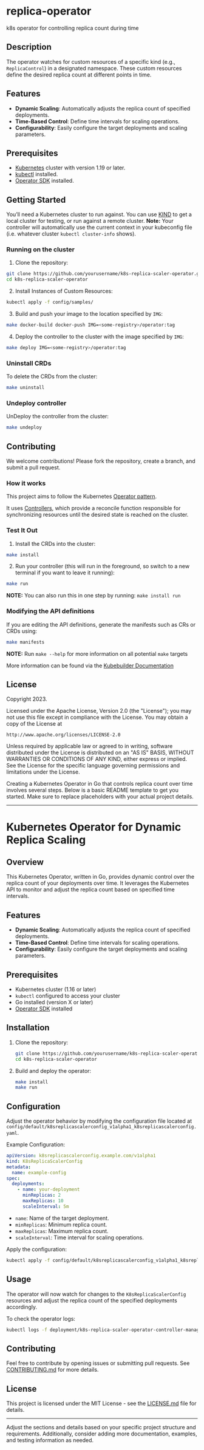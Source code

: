 # replica-operator
k8s operator for controlling replica count during time

## Description
The operator watches for custom resources of a specific kind (e.g., `ReplicaControl`) in a designated namespace. These custom resources define the desired replica count at different points in time.

## Features

- **Dynamic Scaling**: Automatically adjusts the replica count of specified deployments.
- **Time-Based Control**: Define time intervals for scaling operations.
- **Configurability**: Easily configure the target deployments and scaling parameters.

## Prerequisites

- [Kubernetes](https://kubernetes.io/) cluster with version 1.19 or later.
- [kubectl](https://kubernetes.io/docs/tasks/tools/install-kubectl/) installed.
- [Operator SDK](https://sdk.operatorframework.io/docs/installation/install-operator-sdk/) installed.


## Getting Started
You’ll need a Kubernetes cluster to run against. You can use [KIND](https://sigs.k8s.io/kind) to get a local cluster for testing, or run against a remote cluster.
**Note:** Your controller will automatically use the current context in your kubeconfig file (i.e. whatever cluster `kubectl cluster-info` shows).

### Running on the cluster
1. Clone the repository:

```bash
git clone https://github.com/yourusername/k8s-replica-scaler-operator.git
cd k8s-replica-scaler-operator
```

2. Install Instances of Custom Resources:

```sh
kubectl apply -f config/samples/
```
3. Build and push your image to the location specified by `IMG`:

```sh
make docker-build docker-push IMG=<some-registry>/operator:tag
```

4. Deploy the controller to the cluster with the image specified by `IMG`:

```sh
make deploy IMG=<some-registry>/operator:tag
```

### Uninstall CRDs
To delete the CRDs from the cluster:

```sh
make uninstall
```

### Undeploy controller
UnDeploy the controller from the cluster:

```sh
make undeploy
```

## Contributing
We welcome contributions! Please fork the repository, create a branch, and submit a pull request.

### How it works
This project aims to follow the Kubernetes [Operator pattern](https://kubernetes.io/docs/concepts/extend-kubernetes/operator/).

It uses [Controllers](https://kubernetes.io/docs/concepts/architecture/controller/),
which provide a reconcile function responsible for synchronizing resources until the desired state is reached on the cluster.

### Test It Out
1. Install the CRDs into the cluster:

```sh
make install
```

2. Run your controller (this will run in the foreground, so switch to a new terminal if you want to leave it running):

```sh
make run
```

**NOTE:** You can also run this in one step by running: `make install run`

### Modifying the API definitions
If you are editing the API definitions, generate the manifests such as CRs or CRDs using:

```sh
make manifests
```

**NOTE:** Run `make --help` for more information on all potential `make` targets

More information can be found via the [Kubebuilder Documentation](https://book.kubebuilder.io/introduction.html)

## License

Copyright 2023.

Licensed under the Apache License, Version 2.0 (the "License");
you may not use this file except in compliance with the License.
You may obtain a copy of the License at

    http://www.apache.org/licenses/LICENSE-2.0

Unless required by applicable law or agreed to in writing, software
distributed under the License is distributed on an "AS IS" BASIS,
WITHOUT WARRANTIES OR CONDITIONS OF ANY KIND, either express or implied.
See the License for the specific language governing permissions and
limitations under the License.


Creating a Kubernetes Operator in Go that controls replica count over time involves several steps. Below is a basic README template to get you started. Make sure to replace placeholders with your actual project details.

---

# Kubernetes Operator for Dynamic Replica Scaling

## Overview

This Kubernetes Operator, written in Go, provides dynamic control over the replica count of your deployments over time. It leverages the Kubernetes API to monitor and adjust the replica count based on specified time intervals.

## Features

- **Dynamic Scaling**: Automatically adjusts the replica count of specified deployments.
- **Time-Based Control**: Define time intervals for scaling operations.
- **Configurability**: Easily configure the target deployments and scaling parameters.

## Prerequisites

- Kubernetes cluster (1.16 or later)
- `kubectl` configured to access your cluster
- Go installed (version X or later)
- [Operator SDK](https://sdk.operatorframework.io/docs/installation/install-operator-sdk/) installed

## Installation

1. Clone the repository:

    ```bash
    git clone https://github.com/yourusername/k8s-replica-scaler-operator.git
    cd k8s-replica-scaler-operator
    ```

2. Build and deploy the operator:

    ```bash
    make install
    make run
    ```

## Configuration

Adjust the operator behavior by modifying the configuration file located at `config/default/k8sreplicascalerconfig_v1alpha1_k8sreplicascalerconfig.yaml`.

Example Configuration:

```yaml
apiVersion: k8sreplicascalerconfig.example.com/v1alpha1
kind: K8sReplicaScalerConfig
metadata:
  name: example-config
spec:
  deployments:
    - name: your-deployment
      minReplicas: 2
      maxReplicas: 10
      scaleInterval: 5m
```

- `name`: Name of the target deployment.
- `minReplicas`: Minimum replica count.
- `maxReplicas`: Maximum replica count.
- `scaleInterval`: Time interval for scaling operations.

Apply the configuration:

```bash
kubectl apply -f config/default/k8sreplicascalerconfig_v1alpha1_k8sreplicascalerconfig.yaml
```

## Usage

The operator will now watch for changes to the `K8sReplicaScalerConfig` resources and adjust the replica count of the specified deployments accordingly.

To check the operator logs:

```bash
kubectl logs -f deployment/k8s-replica-scaler-operator-controller-manager -n default
```

## Contributing

Feel free to contribute by opening issues or submitting pull requests. See [CONTRIBUTING.md](CONTRIBUTING.md) for more details.

## License

This project is licensed under the MIT License - see the [LICENSE.md](LICENSE.md) file for details.

---

Adjust the sections and details based on your specific project structure and requirements. Additionally, consider adding more documentation, examples, and testing information as needed.